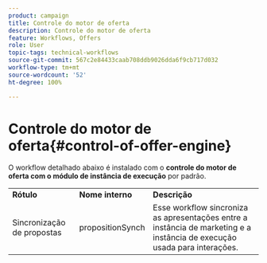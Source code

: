 ```yaml
---
product: campaign
title: Controle do motor de oferta
description: Controle do motor de oferta
feature: Workflows, Offers
role: User
topic-tags: technical-workflows
source-git-commit: 567c2e84433caab708ddb9026dda6f9cb717d032
workflow-type: tm+mt
source-wordcount: '52'
ht-degree: 100%

---
```



# Controle do motor de oferta{#control-of-offer-engine}



O workflow detalhado abaixo é instalado com o **controle do motor de oferta com o módulo de instância de execução** por padrão.

<table> 
 <tbody> 
  <tr> 
   <td> <strong>Rótulo</strong><br /> </td> 
   <td> <strong>Nome interno</strong><br /> </td> 
   <td> <strong>Descrição</strong><br /> </td> 
  </tr> 
  <tr> 
   <td> <span class="uicontrol">Sincronização de propostas</span> <br /> </td> 
   <td> <span class="uicontrol">propositionSynch</span> <br /> </td> 
   <td> Esse workflow sincroniza as apresentações entre a instância de marketing e a instância de execução usada para interações.<br /> </td> 
  </tr> 
 </tbody> 
</table>

